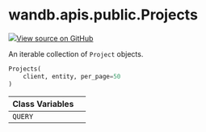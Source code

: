 # wandb.apis.public.Projects

[![](https://www.tensorflow.org/images/GitHub-Mark-32px.png)View source on GitHub](https://www.github.com/wandb/client/tree/v0.11.1/wandb/apis/public.py#L657-L716)

An iterable collection of `Project` objects.

```python
Projects(
    client, entity, per_page=50
)
```

| Class Variables |  |
| :--- | :--- |
| `QUERY` |  |

